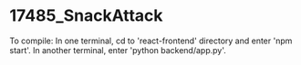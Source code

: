 # 17485_SnackAttack

To compile:
In one terminal, cd to 'react-frontend' directory and enter 'npm start'.
In another terminal, enter 'python backend/app.py'.
